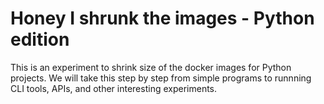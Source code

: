 # Honey I shrunk the images - Python edition

This is an experiment to shrink size of the docker images for Python projects. We will take this step by step from simple programs to runnning CLI tools, APIs, and other interesting experiments.
